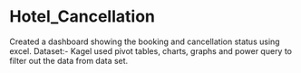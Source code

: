 # Hotel_Cancellation
Created a dashboard showing the booking and cancellation status using excel.
Dataset:- Kagel
used pivot tables, charts, graphs and power query to filter out the data from data set.

